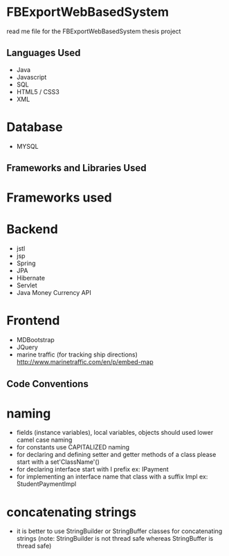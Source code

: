 # FBExportWebBasedSystem

read me file for the FBExportWebBasedSystem thesis project

## Languages Used
* Java
* Javascript
* SQL
* HTML5 / CSS3
* XML

# Database
* MYSQL

## Frameworks and Libraries Used
# Frameworks used
# Backend
* jstl
* jsp
* Spring
* JPA
* Hibernate
* Servlet
* Java Money Currency API

# Frontend
* MDBootstrap
* JQuery
* marine traffic (for tracking ship directions) http://www.marinetraffic.com/en/p/embed-map

## Code Conventions

# naming

* fields (instance variables), local variables, objects should used lower camel case naming
* for constants use CAPITALIZED naming
* for declaring and defining setter and getter methods of a class please start with a set'ClassName'()
* for declaring interface start with I prefix ex: IPayment
* for implementing an interface name that class with a suffix Impl ex: StudentPaymentImpl

# concatenating strings

* it is better to use StringBuilder or StringBuffer classes for concatenating strings 
  (note: StringBuilder is not thread safe whereas StringBuffer is thread safe)


